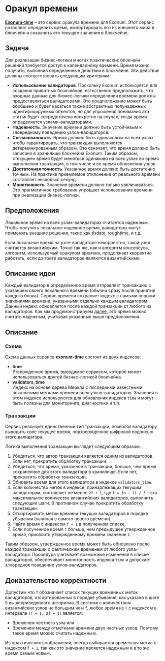 # Оракул времени

<!-- cspell:ignore tlsdate,roughtime -->

[**Exonum-time**][exonum-time] – это сервис оракула времени для Exonum.
Этот сервис позволяет определить время, импортировать его из внешнего мира в
блокчейн и сохранять его текущее значение в блокчейне.

## Задача

Для реализации бизнес-логики многих практических блокчейн решений требуется
доступ
к календарному времени. Время можно получить, выполнив определенные действия в
блокчейне. Эти действия должны соответствовать следующим критериям:

- **Использование валидаторов**. Поскольку Exonum используется для создания
  приватных блокчейнов, естественно предположить, что входные данные для
  бизнес-логики определения времени должны предоставляться валидаторами. Это
  предположение может быть обобщено и будет касаться также абстрактных
  полунадежных идентифицируемых объектов, но для упрощения понимания эта статья
  будет сосредоточена конкретно на случае, когда время определяется
  узлами-валидаторами.
- **Надежность**. Значение времени должно быть устойчивым к зловредному
  поведению узлов-валидаторов.
- **Согласованность**. Время должно быть одинаковым на всех узлах, чтобы
  гарантировать, что транзакции выполняются детерминированным образом. Это
  означает, что время должно быть записано в хранилище блокчейна Exonum. Таким
  образом, «текущее» время будет меняться одинаково на всех узлах во время
  выполнения транзакций, в том числе и во время обновления узлов.
- **Достаточная точность**. Указанное время должно быть достаточно точным.
  На практике приемлемое отклонение от реального времени составляет несколько
  секунд.
- **Монотонность**. Значение времени должно только увеличиваться. Это
  прагматичное требование упрощает использование времени при реализации
  бизнес-логики.

## Предположения

Локальное время на всех узлах-валидаторах считается надежным. Чтобы получить
локальное надежное время, валидаторы могут применять внешние решения, такие
как [tlsdate][tlsdate], [roughtime][roughtime], и т.д.

Если локальное время на узле-валидаторе некорректно, такой узел считается
византийским. Точно так же, как и алгоритм консенсуса, алгоритм, используемый
оракулом времени, продолжает корректно работать, если до трети валидаторов
являются византийскими.

## Описание идеи

Каждый валидатор в определенное время отправляет транзакцию с указанием своего
локального времени (обычно сразу после принятия каждого блока). Сервис времени
сохраняет индекс с самыми новыми значениями времени, указанными отдельно каждым
валидатором. Данный индекс обновляется после
каждой транзакции от любого из валидаторов.  Как мы продемонстрируем
[далее](#доказательство-корректности), это время можно считать надежным,
учитывая указанные выше предположения.

## Описание

### Схема

Схема данных сервиса **exonum-time** состоит из двух индексов:

- **time**  
  Утвержденное время, выводимое сервисом, которое может использоваться другой
  бизнес-логикой блокчейна.
- **validators_time**  
  Индекс на основе дерева Меркла с последними известными локальными метками
  времени всех узлов-валидаторов. Значения в этом индексе используются для
  обновления индекса  `time` и могут быть полезны для мониторинга,
  диагностики и т.п.

### Транзакции

Сервис реализует единственный тип транзакции, позволяя валидатору выводить свое
текущее время, подтвержденное цифровой подписью этого валидатора.

Логика выполнения транзакции выглядит следующим образом:

1. Убедиться, что автор транзакции является одним из валидаторов. Если нет,
   прекратить обработку транзакции.
2. Убедиться, что время, указанное в транзакции, больше, чем время сохраненное
   для этого валидатора в хранилище. Если нет, прекратить обработку транзакции.
3. Обновить время для этого валидатора в индексе `validators_time`.
4. Если количество меток в индексе, принадлежащих текущим валидаторам,
   составляет не менее `2f + 1`, где `f = (n - 1) / 3` – это максимальное
   количество византийских валидаторов, выполнить следующие шаги. В противном
   случае прекратить обработку транзакции.
5. Отсортировать метки времени текущих валидаторов в порядке убывания (начиная
   с самого нового времени).
6. Найти время с индексом `f + 1` в полученном списке.
7. Если полученное время `t` больше, чем предыдущее утвержденное время,
   присвоить утвержденному времени значение `t`.

Таким образом, утвержденное время может быть обновлено после каждой транзакции
с фактическим временем от любого узла-валидатора. Процедура учитывает возможные
изменения в списке валидаторов, обеспечивает монотонность индекса `time` и
допускает зловредное поведение узлов-валидаторов.

## Доказательство корректности

Допустим что `T` обозначает список текущих временных меток валидаторов,
отсортированных в порядке убывания, как указано в шаге 5 вышеприведенного
алгоритма. В системе с количеством византийских узлов не большим чем `f`,
любое время из `T` с индексом в интервале `[f + 1, 2f + 1]` является:

- Временем честного узла или
- Временем между отметками времени двух честных узлов. Поэтому такое время
  можно считать надежным.

Из практических соображений, всегда выбирается временная метка с индексом
`f + 1`,
так как это значение является надежным и в то же время самым новым.

[exonum-time]: https://github.com/exonum/exonum/tree/master/services/time
[tlsdate]: https://github.com/ioerror/tlsdate
[roughtime]: https://roughtime.googlesource.com/roughtime
